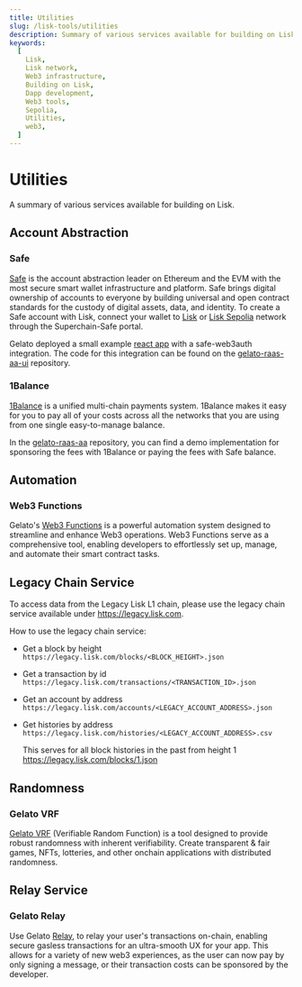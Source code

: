 ```yaml
---
title: Utilities
slug: /lisk-tools/utilities
description: Summary of various services available for building on Lisk.
keywords:
  [
    Lisk,
    Lisk network,
    Web3 infrastructure,
    Building on Lisk,
    Dapp development,
    Web3 tools,
    Sepolia,
    Utilities,
    web3,
  ]
---
```


# Utilities

A summary of various services available for building on Lisk.

## Account Abstraction

### Safe 
[Safe](https://docs.safe.global) is the account abstraction leader on Ethereum and the EVM with the most secure smart wallet infrastructure and platform.
Safe brings digital ownership of accounts to everyone by building universal and open contract standards for the custody of digital assets, data, and identity.
To create a Safe account with Lisk, connect your wallet to [Lisk](https://safe.optimism.io/welcome?chain=lisk) or [Lisk Sepolia](https://safe.optimism.io/welcome?chain=lisksep) network through the Superchain-Safe portal.

Gelato deployed a small example [react app](https://gelato-raas-aa.web.app/) with a safe-web3auth integration.
The code for this integration can be found on the [gelato-raas-aa-ui](https://github.com/gelatodigital/gelato-raas-aa-ui) repository.

### 1Balance

[1Balance](https://docs.gelato.network/web3-services/1balance) is a unified multi-chain payments system.
1Balance makes it easy for you to pay all of your costs across all the networks that you are using from one single easy-to-manage balance.

In the [gelato-raas-aa](https://github.com/gelatodigital/gelato-raas-aa) repository, you can find a demo implementation for sponsoring the fees with 1Balance or paying the fees with Safe balance.

## Automation
### Web3 Functions

Gelato's [Web3 Functions](https://www.gelato.network/web3-functions) is a powerful automation system designed to streamline and enhance Web3 operations.
Web3 Functions serve as a comprehensive tool, enabling developers to effortlessly set up, manage, and automate their smart contract tasks.

## Legacy Chain Service

To access data from the Legacy Lisk L1 chain, please use the legacy chain service available under https://legacy.lisk.com.

How to use the legacy chain service:

- Get a block by height `https://legacy.lisk.com/blocks/<BLOCK_HEIGHT>.json`
- Get a transaction by id `https://legacy.lisk.com/transactions/<TRANSACTION_ID>.json`
- Get an account by address `https://legacy.lisk.com/accounts/<LEGACY_ACCOUNT_ADDRESS>.json`
- Get histories by address `https://legacy.lisk.com/histories/<LEGACY_ACCOUNT_ADDRESS>.csv`
 
  This serves for all block histories in the past from height 1 https://legacy.lisk.com/blocks/1.json


## Randomness

### Gelato VRF
[Gelato VRF](https://www.gelato.network/vrf) (Verifiable Random Function) is a tool designed to provide robust randomness with inherent verifiability.
Create transparent & fair games, NFTs, lotteries, and other onchain applications with distributed randomness.

## Relay Service

### Gelato Relay

Use Gelato [Relay](https://www.gelato.network/relay), to relay your user's transactions on-chain, enabling secure gasless transactions for an ultra-smooth UX for your app.
This allows for a variety of new web3 experiences, as the user can now pay by only signing a message, or their transaction costs can be sponsored by the developer.
